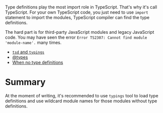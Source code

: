 Type definitions play the most import role in TypeScript. That's why it's call TypeScript. For your own TypeScript code, you just need to use `import` statement to import the modules, TypeScript compiler can find the type definitions.

The hard part is for third-party JavaScript modules and legacy JavaScript code. You may have seen the error `Error TS2307: Cannot find module 'module-name'.`  many times.

* [`tsd` and `typings`](tsd_typings.md)
* [@types](types.md)
* [When no type definitions](no_type_definitions.md)

# Summary

At the moment of writing, it's recommended to use `typings` tool to load type definitions and use wildcard module names for those modules without type definitions.
